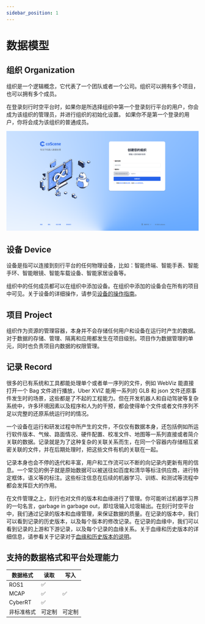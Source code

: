 ```yaml
---
sidebar_position: 1
---
```


# 数据模型

## 组织 Organization

组织是一个逻辑概念，它代表了一个团队或者一个公司。组织可以拥有多个项目，也可以拥有多个成员。

在登录刻行时空平台时，如果你是所选择组织中第一个登录刻行平台的用户，你会成为该组织的管理员，并进行组织的初始化设置。
如果你不是第一个登录的用户，你将会成为该组织的普通成员。

![org-first-user](img/org-first-user.png)

## 设备 Device

设备是指可以连接到刻行平台的任何物理设备，比如：智能终端、智能手表、智能手环、智能眼镜、智能车载设备、智能家居设备等。

组织中的任何成员都可以在组织中添加设备。在组织中添加的设备会在所有的项目中可见。关于设备的详细操作，请参见[设备的操作指南](../recipes/device/1-device.md)。

## 项目 Project

组织作为资源的管理容器，本身并不会存储任何用户和设备在运行时产生的数据。对于数据的存储、管理、隔离和应用都发生在项目级别。项目作为数据管理的单元，同时也负责项目内数据的权限管理。

## 记录 Record

很多的已有系统和工具都能处理单个或者单一序列的文件，例如 WebViz 能直接打开一个 Bag 文件进行播放，Uber XVIZ 能用一系列的 GLB 和 json 文件还原事件发生时的场景，这些都是了不起的工程能力。但在开发机器人和自动驾驶等复杂系统中，许多环境因素以及程序和人为的干预，都会使得单个文件或者文件序列不足以完整的还原系统运行时的情况。

一个设备在运行和研发过程中所产生的文件，不仅仅有数据本身，还包括例如所运行软件版本、气候、路面情况、硬件配置、校准文件、地图等一系列直接或者简介关联的数据。记录就是为了这种复杂的关联关系而生，在同一个容器内存储相互紧密关联的文件，并在后期处理时，把这些文件有机的关联在一起。

记录本身也会不停的迭代和丰富，用户和工作流可以不断的向记录内更新有用的信息。一个常见的例子就是原始数据可以被送往如百度和清华等标注供应商，进行特定框体，语义等的标注。这些标注信息在后续的机器学习、训练、和测试等流程中都会发挥巨大的作用。

在文件管理之上，刻行也对文件的版本和血缘进行了管理。你可能听过机器学习界的一句名言，garbage in garbage out，即垃圾输入垃圾输出。在刻行时空平台中，我们通过记录的版本和血缘管理，来保证数据的质量。在记录的版本中，我们可以看到记录的历史版本，以及每个版本的修改记录。在记录的血缘中，我们可以看到记录的上游和下游记录，以及每个记录的血缘关系。关于血缘和历史版本的详细信息，请参看关于记录对于[血缘和历史版本的说明](../recipes/record/3-manage-records.md)。

## 支持的数据格式和平台处理能力

| 数据格式   | 读取   | 写入   |
| ---------- | ------ | ------ |
| ROS1       | ✅     |        |
| MCAP       | ✅     | ✅     |
| CyberRT    | ✅     |        |
| 非标准格式 | 可定制 | 可定制 |
